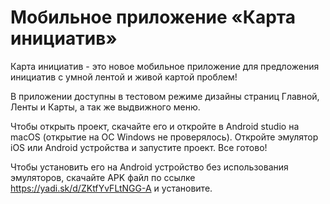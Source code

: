 # Мобильное приложение «Карта инициатив»

Карта инициатив - это новое мобильное приложение для предложения инициатив с умной лентой и живой картой проблем! 

В приложении доступны в тестовом режиме дизайны страниц Главной, Ленты и Карты, а так же выдвижного меню. 

Чтобы открыть проект, скачайте его и откройте в Android studio на macOS (открытие на ОС Windows не проверялось). Откройте эмулятор iOS или Android устройства и запустите проект. Все готово!

Чтобы установить его на Android устройство без использования эмуляторов, скачайте APK файл по ссылке https://yadi.sk/d/ZKtfYvFLtNGG-A и установите.
